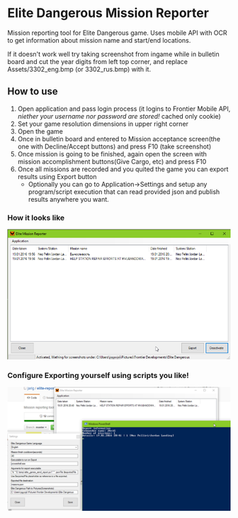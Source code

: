 # Elite Dangerous Mission Reporter

Mission reporting tool for Elite Dangerous game.
Uses mobile API with OCR to get information about mission name and start/end locations.

If it doesn't work well try taking screenshot from ingame while in bulletin board and cut the year digits from left top corner, 
and replace Assets/3302_eng.bmp (or 3302_rus.bmp) with it.

## How to use

1. Open application and pass login process (it logins to Frontier Mobile API, *niether your username nor password are stored!* cached only cookie)
2. Set your game resolution dimensions in upper right corner
3. Open the game
4. Once in bulletin board and entered to Mission acceptance screen(the one with Decline/Accept buttons) and press F10 (take screenshot)
5. Once mission is going to be finished, again open the screen with mission accomplishment buttons(Give Cargo, etc) and press F10
6. Once all missions are recorded and you quited the game you can export results using Export button
   * Optionally you can go to Application->Settings and setup any program/script execution that can read provided json and publish results anywhere you want.


### How it looks like

![Alt text](/EliteReporter/Resources/AppPreview.png "Elite Reporter")


### Configure Exporting yourself using scripts you like!

![Alt text](/EliteReporter/Resources/ExportPreview.png "Export")
